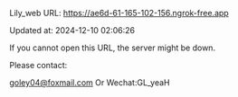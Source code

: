 Lily_web URL: https://ae6d-61-165-102-156.ngrok-free.app

Updated at: 2024-12-10 02:06:26

If you cannot open this URL, the server might be down.

Please contact: 

goley04@foxmail.com Or Wechat:GL_yeaH